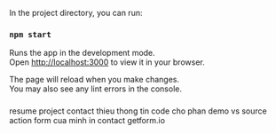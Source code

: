 In the project directory, you can run:

### `npm start`

Runs the app in the development mode.\
Open [http://localhost:3000](http://localhost:3000) to view it in your browser.

The page will reload when you make changes.\
You may also see any lint errors in the console.

###

resume
project
contact thieu thong tin
code cho phan demo vs source
action form cua minh in contact getform.io
